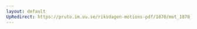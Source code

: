 ```yaml
---
layout: default
UpRedirect: https://pruto.im.uu.se/riksdagen-motions-pdf/1870/mot_1870__ak__189/mot_1870__ak__189-002.pdf
---
```

